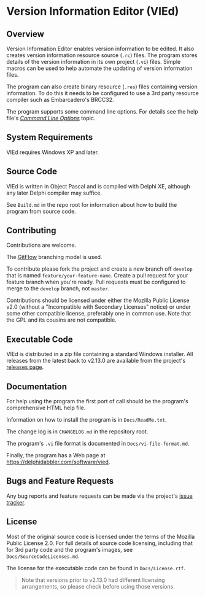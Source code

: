 # Version Information Editor (VIEd)

## Overview

Version Information Editor enables version information to be edited. It also creates version information resource source (`.rc`) files. The program stores details of the version information in its own project (`.vi`) files. Simple macros can be used to help automate the updating of version information files.

The program can also create binary resource (`.res`) files containing version information. To do this it needs to be configured to use a 3rd party resource compiler such as Embarcadero's BRCC32.

The program supports some command line options. For details see the help file's [_Command Line Options_](https://htmlpreview.github.io/?https://github.com/delphidabbler/vied/blob/master/Source/Help/HTML/cmdline.htm) topic.  

## System Requirements

VIEd requires Windows XP and later.

## Source Code

VIEd is written in Object Pascal and is compiled with Delphi XE, although any later Delphi compiler may suffice.

See `Build.md` in the repo root for information about how to build the program from source code.

## Contributing

Contributions are welcome.

The [GitFlow](http://nvie.com/posts/a-successful-git-branching-model/) branching model is used.

To contribute please fork the project and create a new branch off `develop` that is named `feature/your-feature-name`. Create a pull request for your feature branch when you're ready. Pull requests must be configured to merge to the `develop` branch, not `master`.

Contributions should be licensed under either the Mozilla Public License v2.0 (without a "Incompatible with Secondary Licenses" notice) or under some other compatible license, preferably one in common use. Note that the GPL and its cousins are not compatible.

## Executable Code

VIEd is distributed in a zip file containing a standard Windows installer. All releases from the latest back to v2.13.0 are available from the project's [releases page](https://github.com/delphidabbler/vied/releases).

## Documentation

For help using the program the first port of call should be the program's comprehensive HTML help file.

Information on how to install the program is in `Docs/ReadMe.txt`.

The change log is in `CHANGELOG.md` in the repository root.

The program's `.vi` file format is documented in `Docs/vi-file-format.md`.

Finally, the program has a Web page at <https://delphidabbler.com/software/vied>.

## Bugs and Feature Requests

Any bug reports and feature requests can be made via the project's [issue tracker](https://github.com/delphidabbler/vied/issues).

## License

Most of the original source code is licensed under the terms of the Mozilla Public License 2.0. For full details of source code licensing, including that for 3rd party code and the program's images, see `Docs/SourceCodeLicenses.md`.

The license for the executable code can be found in `Docs/License.rtf`.

> Note that versions prior to v2.13.0 had different licensing arrangements, so please check before using those versions.
